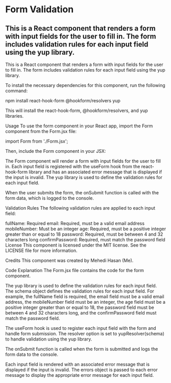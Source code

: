 <h1>Form Validation</h1>

<h2>This is a React component that renders a form with input fields for the user to fill in. The form includes validation rules for each input field using the yup library.</h2>


This is a React component that renders a form with input fields for the user to fill in. The form includes validation rules for each input field using the yup library.


To install the necessary dependencies for this component, run the following command:

npm install react-hook-form @hookform/resolvers yup

This will install the react-hook-form, @hookform/resolvers, and yup libraries.

Usage
To use the form component in your React app, import the Form component from the Form.jsx file:

import Form from './Form.jsx';

Then, include the Form component in your JSX:

<Form />

The Form component will render a form with input fields for the user to fill in. Each input field is registered with the useForm hook from the react-hook-form library and has an associated error message that is displayed if the input is invalid. The yup library is used to define the validation rules for each input field.

When the user submits the form, the onSubmit function is called with the form data, which is logged to the console.

Validation Rules
The following validation rules are applied to each input field:

fullName: Required
email: Required, must be a valid email address
mobileNumber: Must be an integer
age: Required, must be a positive integer greater than or equal to 18
password: Required, must be between 4 and 32 characters long
confirmPassword: Required, must match the password field
License
This component is licensed under the MIT license. See the LICENSE file for more information.

Credits
This component was created by Mehedi Hasan (Me).

Code Explanation
The Form.jsx file contains the code for the form component.

The yup library is used to define the validation rules for each input field. The schema object defines the validation rules for each input field. For example, the fullName field is required, the email field must be a valid email address, the mobileNumber field must be an integer, the age field must be a positive integer greater than or equal to 18, the password field must be between 4 and 32 characters long, and the confirmPassword field must match the password field.

The useForm hook is used to register each input field with the form and handle form submission. The resolver option is set to yupResolver(schema) to handle validation using the yup library.

The onSubmit function is called when the form is submitted and logs the form data to the console.

Each input field is rendered with an associated error message that is displayed if the input is invalid. The errors object is passed to each error message to display the appropriate error message for each input field.
